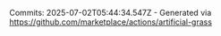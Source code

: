 Commits: 2025-07-02T05:44:34.547Z - Generated via https://github.com/marketplace/actions/artificial-grass
<br>
